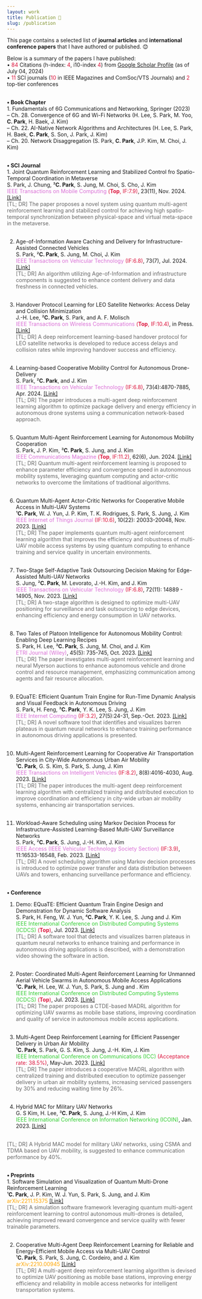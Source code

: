 ```yaml
---
layout: work
title: Publication 📕
slug: /publication
---
```


This page contains a selected list of <b>journal articles</b> and <b>international conference papers</b> that I have authored or published. 😊
<br/>

Below is a summary of the papers I have published: <br/>
• <font color='#dc143c'>84</font> Citations (h-index: <font color='#dc143c'>4</font>, i10-index <font color='#dc143c'>4</font>) from <a href="https://scholar.google.com/citations?hl=ko&user=fGD7V2IAAAAJ">Google Scholar Profile</a> (as of July 04, 2024) <br/>
• <font color='#dc143c'>11</font> SCI journals (<font color='#dc143c'>10</font> in IEEE Magazines and ComSoc/VTS Journals) and <font color='#dc143c'>2</font> top-tier conferences <br/>
<br/>

<p>
  <b>• Book Chapter</b> <br/>
  1. Fundamentals of 6G Communications and Networking, Springer (2023) <br/>
  – Ch. 28. Convergence of 6G and Wi-Fi Networks (H. Lee, S. Park, M. Yoo, <b>C. Park</b>, H. Baek, J. Kim) <br/>
  – Ch. 22. AI-Native Network Algorithms and Architectures (H. Lee, S. Park, H. Baek, <b>C. Park</b>, S. Son, J. Park, J. Kim) <br/>
  – Ch. 20. Network Disaggregation (S. Park, <b>C. Park</b>, J.P. Kim, M. Choi, J. Kim) <br/><br/>
</p>

<p>
  <b>• SCI Journal</b> <br/>
  1. Joint Quantum Reinforcement Learning and Stabilized Control fro Spatio-Temporal Coordination in Metaverse <br/>
  S. Park, J. Chung, ³<b>C. Park</b>, S. Jung, M. Choi, S. Cho, J. Kim <br/>
  <font color='#da70d6'>IEEE Transactions on Mobile Computing</font> <font color='#dc143c'>(<b>Top</b>, IF:7.9)</font>, 23(11), Nov. 2024. <a href="https://ieeexplore.ieee.org/abstract/document/10543150">[Link]</a><br/>
  <font color='#666666'>[TL; DR] The paper proposes a novel system using quantum multi-agent reinforcement learning and stabilized control for achieving high spatio-temporal synchronization between physical-space and virtual meta-space in the metaverse.</font><br/><br/>
  
  2. Age-of-Information Aware Caching and Delivery for Infrastructure-Assisted Connected Vehicles <br/>
  S. Park, ²<b>C. Park</b>, S. Jung, M. Choi, J. Kim <br/> 
  <font color='#da70d6'>IEEE Transactions on Vehicular Technology</font> <font color='#dc143c'>(IF:6.8)</font>, 73(7), Jul. 2024. <a href="https://ieeexplore.ieee.org/abstract/document/10491361">[Link]</a><br/>
  <font color='#666666'>[TL; DR] An algorithm utilizing Age-of-Information and infrastructure components is suggested to enhance content delivery and data freshness in connected vehicles.</font><br/><br/>
  
  3. Handover Protocol Learning for LEO Satellite Networks: Access Delay and Collision Minimization <br/>
  J.-H. Lee, ²<b>C. Park</b>, S. Park, and A. F. Molisch <br/>
  <font color='#da70d6'>IEEE Transactions on Wireless Communications</font> <font color='#dc143c'>(<b>Top</b>, IF:10.4)</font>, in Press. <a href="https://ieeexplore.ieee.org/abstract/document/10371217">[Link]</a><br/>
  <font color='#666666'>[TL; DR] A deep reinforcement learning-based handover protocol for LEO satellite networks is developed to reduce access delays and collision rates while improving handover success and efficiency. </font><br/><br/>

  4. Learning-based Cooperative Mobility Control for Autonomous Drone-Delivery <br/>
  S. Park, ²<b>C. Park</b>, and J. Kim <br/>
  <font color='#da70d6'>IEEE Transactions on Vehicular Technology</font> <font color='#dc143c'>(IF:6.8)</font>, 73(4):4870-7885, Apr. 2024. <a href="https://ieeexplore.ieee.org/abstract/document/10310117">[Link]</a><br/>
  <font color='#666666'>[TL; DR] The paper introduces a multi-agent deep reinforcement learning algorithm to optimize package delivery and energy efficiency in autonomous drone systems using a communication network-based approach.</font><br/><br/>

  5. Quantum Multi-Agent Reinforcement Learning for Autonomous Mobility Cooperation <br/>
  S. Park, J. P. Kim, ³<b>C. Park</b>, S. Jung, and J. Kim <br/>
  <font color='#da70d6'>IEEE Communications Magazine</font> <font color='#dc143c'>(<b>Top</b>, IF:11.2)</font>, 62(6), Jun. 2024. <a href="https://ieeexplore.ieee.org/abstract/document/10232949">[Link]</a><br/>
  <font color='#666666'>[TL; DR] Quantum multi-agent reinforcement learning is proposed to enhance parameter efficiency and convergence speed in autonomous mobility systems, leveraging quantum computing and actor-critic networks to overcome the limitations of traditional algorithms.</font><br/><br/>
  
  6. Quantum Multi-Agent Actor-Critic Networks for Cooperative Mobile Access in Multi-UAV Systems <br/>
  ¹<b>C. Park</b>, W. J. Yun, J. P. Kim, T. K. Rodrigues, S. Park, S. Jung, J. Kim <br/>
  <font color='#da70d6'>IEEE Internet of Things Journal</font> <font color='#dc143c'>(IF:10.6)</font>, 10(22): 20033-20048, Nov. 2023. <a href="https://ieeexplore.ieee.org/abstract/document/10143981">[Link]</a><br/>
  <font color='#666666'>[TL; DR] The paper implements quantum multi-agent reinforcement learning algorithm that improves the efficiency and robustness of multi-UAV mobile access systems by using quantum computing to enhance training and service quality in uncertain environments.</font><br/><br/>

  7. Two-Stage Self-Adaptive Task Outsourcing Decision Making for Edge-Assisted Multi-UAV Networks <br/>
  S. Jung, ²<b>C. Park</b>, M. Levorato, J.-H. Kim, and J. Kim <br/>
  <font color='#da70d6'>IEEE Transactions on Vehicular Technology</font> <font color='#dc143c'>(IF:6.8)</font>, 72(11): 14889 - 14905, Nov. 2023. <a href="https://ieeexplore.ieee.org/abstract/document/10144676">[Link]</a><br/>
  <font color='#666666'>[TL; DR] A two-stage algorithm is designed to optimize multi-UAV positioning for surveillance and task outsourcing to edge devices, enhancing efficiency and energy consumption in UAV networks.</font><br/><br/>

  8. Two Tales of Platoon Intelligence for Autonomous Mobility Control: Enabling Deep Learning Recipes <br/>
  S. Park, H. Lee, ³<b>C. Park</b>, S. Jung, M. Choi, and J. Kim <br/>
  <font color='#da70d6'>ETRI Journal (Wiley)</font>, 45(5): 735-745, Oct. 2023. <a href="https://onlinelibrary.wiley.com/doi/full/10.4218/etrij.2023-0132">[Link]</a><br/>
  <font color='#666666'>[TL; DR] The paper investigates multi-agent reinforcement learning and neural Myerson auctions to enhance autonomous vehicle and drone control and resource management, emphasizing communication among agents and fair resource allocation.</font><br/><br/>
    
  9. EQuaTE: Efficient Quantum Train Engine for Run-Time Dynamic Analysis and Visual Feedback in Autonomous Driving <br/>
  S. Park, H. Feng, ³<b>C. Park</b>, Y. K. Lee, S. Jung, J. Kim <br/>
  <font color='#da70d6'>IEEE Internet Computing</font> <font color='#dc143c'>(IF:3.2)</font>, 27(5):24-31, Sep.-Oct. 2023. <a href="https://ieeexplore.ieee.org/abstract/document/10229500">[Link]</a><br/>
  <font color='#666666'>[TL; DR] A novel software tool that identifies and visualizes barren plateaus in quantum neural networks to enhance training performance in autonomous driving applications is presented.</font><br/><br/>
    
  10. Multi-Agent Reinforcement Learning for Cooperative Air Transportation Services in City-Wide Autonomous Urban Air Mobility <br/>
  ¹<b>C. Park</b>, G. S. Kim, S. Park, S. Jung, J. Kim <br/>
  <font color='#da70d6'>IEEE Transactions on Intelligent Vehicles</font> <font color='#dc143c'>(IF:8.2)</font>, 8(8):4016-4030, Aug. 2023. <a href="https://ieeexplore.ieee.org/abstract/document/10144378">[Link]</a><br/>
  <font color='#666666'>[TL; DR] The paper introduces the multi-agent deep reinforcement learning algorithm with centralized training and distributed execution to improve coordination and efficiency in city-wide urban air mobility systems, enhancing air transportation services.</font><br/><br/>

  11. Workload-Aware Scheduling using Markov Decision Process for Infrastructure-Assisted Learning-Based Multi-UAV Surveillance Networks <br/>
  S. Park, ²<b>C. Park</b>, S. Jung, J.-H. Kim, J. Kim <br/>
  <font color='#da70d6'>IEEE Access (IEEE Vehicular Technology Society Section)</font> <font color='#dc143c'>(IF:3.9)</font>, 11:16533-16548, Feb. 2023. <a href="https://ieeexplore.ieee.org/abstract/document/10045685">[Link]</a><br/>
<font color='#666666'>[TL; DR] A novel scheduling algorithm using Markov decision processes is introduced to optimize power transfer and data distribution between UAVs and towers, enhancing surveillance performance and efficiency.</font><br/><br/>
</p>

<p>
  <b>• Conference</b><br/>

  1. Demo: EQuaTE: Efficient Quantum Train Engine Design and Demonstration for Dynamic Software Analysis <br/>
  S. Park, H. Feng, W. J. Yun, ⁴<b>C. Park</b>, Y. K. Lee, S. Jung and J. Kim <br/>
  <font color='#32cd32'>IEEE International Conference on Distributed Computing Systems (ICDCS)</font> <font color='#dc143c'>(<b>Top</b>)</font>, Jul. 2023. <a href="https://ieeexplore.ieee.org/abstract/document/10272530">[Link]</a><br/>
  <font color='#666666'>[TL; DR] A software tool that detects and visualizes barren plateaus in quantum neural networks to enhance training and performance in autonomous driving applications is described, with a demonstration video showing the software in action.</font><br/><br/>
  
  2. Poster: Coordinated Multi-Agent Reinforcement Learning for Unmanned Aerial Vehicle Swarms in Autonomous Mobile Access Applications <br/>
  ¹<b>C. Park</b>, H. Lee, W. J. Yun, S. Park, S. Jung and . Kim <br/>
  <font color='#32cd32'>IEEE International Conference on Distributed Computing Systems (ICDCS)</font> <font color='#dc143c'>(<b>Top</b>)</font>, Jul. 2023. <a href="https://ieeexplore.ieee.org/abstract/document/10272444">[Link]</a><br/>
  <font color='#666666'>[TL; DR] The paper proposes a CTDE-based MADRL algorithm for optimizing UAV swarms as mobile base stations, improving coordination and quality of service in autonomous mobile access applications.</font><br/><br/>
  
  3. Multi-Agent Deep Reinforcement Learning for Efficient Passenger Delivery in Urban Air Mobility <br/>
  ¹<b>C. Park</b>, S. Park, G. S. Kim, S. Jung, J.-H. Kim, J. Kim <br/>
  <font color='#32cd32'>IEEE International Conference on Communications (ICC)</font> <font color='#dc143c'>(Acceptance rate: 38.5%)</font>, May-Jun. 2023. <a href="https://ieeexplore.ieee.org/abstract/document/10279436">[Link]</a><br/>
  <font color='#666666'>[TL; DR] The paper introduces a cooperative MADRL algorithm with centralized training and distributed execution to optimize passenger delivery in urban air mobility systems, increasing serviced passengers by 30% and reducing waiting time by 26%.</font><br/><br/>

  4. Hybrid MAC for Military UAV Networks <br/>
  G. S Kim, H. Lee, ³<b>C. Park</b>, S. Jung, J.-H Kim, J. Kim <br/>
  <font color='#32cd32'>IEEE International Conference on Information Networking (ICOIN)</font>, Jan. 2023. <a href="https://ieeexplore.ieee.org/abstract/document/10048910">[Link]</a>
  <br/>
  <font color='#666666'>[TL; DR] A Hybrid MAC model for military UAV networks, using CSMA and TDMA based on UAV mobility, is suggested to enhance communication performance by 40%.</font><br/><br/>
</p>

<p>
  <b>• Preprints</b><br/>
  1. Software Simulation and Visualization of Quantum Multi-Drone Reinforcement Learning <br/>
  ¹<b>C. Park</b>, J. P. Kim, W. J. Yun, S. Park, S. Jung, and J. Kim <br/>
  <font color='#ffa500'>arXiv:2211.15375</font> <a href="https://arxiv.org/abs/2211.15375">[Link]</a><br/>
  <font color='#666666'>[TL; DR] A simulation software framework leveraging quantum multi-agent reinforcement learning to control autonomous multi-drones is detailed, achieving improved reward convergence and service quality with fewer trainable parameters.</font><br/><br/>
  
  2. Cooperative Multi-Agent Deep Reinforcement Learning for Reliable and Energy-Efficient Mobile Access via Multi-UAV Control <br/>
  ¹<b>C. Park</b>, S. Park, S. Jung, C. Cordeiro, and J. Kim <br/>
  <font color='#ffa500'>arXiv:2210.00945</font> <a href="https://arxiv.org/abs/2210.00945">[Link]</a><br/>
  <font color='#666666'>[TL; DR] A multi-agent deep reinforcement learning algorithm is devised to optimize UAV positioning as mobile base stations, improving energy efficiency and reliability in mobile access networks for intelligent transportation systems.</font><br/><br/>
</p>
